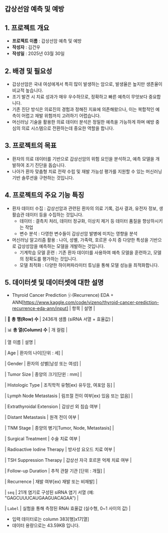 ## 갑상선암 예측 및 예방

## 1. 프로젝트 개요
- **프로젝트 이름** : 갑상선암 예측 및 예방
- **작성자** : 김건우
- **작성일** : 2025년 03월 30일

## 2. 배경 및 필요성
- 갑상선암은 국내 여성에게서 특히 많이 발생하는 암으로, 발생율은 높지만 생존율이 비교적 높습니다.
- 조기 발견 시 치료 성과가 매우 우수하므로, 정확하고 빠른 예측이 무엇보다 중요합니다.
- 기존 진단 방식은 의료진의 경험과 정해진 지표에 의존해왔으나, 이는 복합적인 예측이 어렵고 재발 위험까지 고려하기 어렵습니다.
- 머신러닝 기술을 활용한 의료 데이터 분석은 정밀한 예측을 가능하게 하며 예방 중심의 의료 시스템으로 전환하는데 중요한 역할을 합니다. 

## 3. 프로젝트의 목표
- 환자의 의료 데이터를 기반으로 갑상선암의 위험 요인을 분석하고, 예측 모델을 개발하여 조기 진단을 돕습니다.
- 나아가 환자 맞춤형 치료 전략 수립 및 재발 가능성 평가를 지원할 수 있는 머신러닝 기반 솔루션을 구현하는 것입니다. 

## 4. 프로젝트의 주요 기능 특징
- 환자 데이터 수집 : 갑상선암과 관련된 환자의 의료 기록, 검사 결과, 유전자 정보, 생활습관 데이터 등을 수집하는 것입니다.
   - 데이터 : 결측치 처리, 데이터 정규화, 이상치 제거 등 데이터 품질을 향상하시키는 작업
   - 변수 분석 : 다영한 변수들이 갑상선암 발병에 미치는 영향을 분석
- 머신러닝 알고리즘 활용 : 나이, 성별, 가족력, 호르몬 수치 증 다양한 특성을 기반으로 갑상성암을 예측하는 모델을 개발하는 것입니다.
   - 기계학습 모델 훈련 : 기존 환자 데이터를 사용하여 예측 모델을 훈련하고, 모델의 정확도를 평가하는 것입니다. 
   - 모델 최적화 : 다양한 하이퍼파라미터 튜닝을 통해 모델 성능을 최적화합니다.

## 5. 데이터셋 및 데이터셋에 대한 설명 
- Thyroid Cancer Prediction 🩺(Recurrence) EDA + ANN[https://www.kaggle.com/code/vizeno/thyroid-cancer-prediction-recurrence-eda-ann/input] 
| 항목                   | 설명                                                   |

| 🔢 **총 행(Row) 수**    | 2436개 샘플 (siRNA 서열 + 효율값)                            |

| 📊 **총 열(Column) 수** | 개 컬럼                                                |

| 열 이름                 | 설명                                                   |

| Age            | 환자의 나이[단위 : 세]                                               |

| Gender             | 환자의 성별[남성 또는 여성]                                               |

| Tumor Size             | 종양의 크기[단윈 : mm]                                          |

| Histologic Type             | 조직학적 유형[ex) 유두암, 여포암 등]                                               |

| Lymph Node Metastasis             | 림프절 전이 여부[ex) 있음 또는 없음]                                               |

| Extrathyroidal Extension             | 갑상선 외 침습 여부                                               |

| Distant Metastasis             | 원격 전이 여부                                               |

| TNM Stage             | 종양의 병기[Tumor, Node, Metastasis]                                               |

| Surgical Treatment            | 수술 치료 여부                                               |

| Radioactive Iodine Therapy           | 방사성 요오드 치료 여부                                               |

| TSH Suppression Therapy             | 갑상선 자극 호르몬 억제 치료 여부                                               |

| Follow-up Duration             | 추적 관찰 기관 [단위 : 개월]                                               |

| Recurrence            | 재발 여부[ex) 재발 또는 비재발]                                               |

| `seq`                | 21개 염기로 구성된 siRNA 염기 서열 (예: "GAGCUUUCAUGAAGUACAGAA") |

| `Label`              | 실험을 통해 측정된 RNAi 효율값 (실수형, 0\~1 사이의 값)                |
- 입력 데이터로는 column 383[행]x17[열]
- 데이터 용량으로는 43.59KB 입니다.





  


